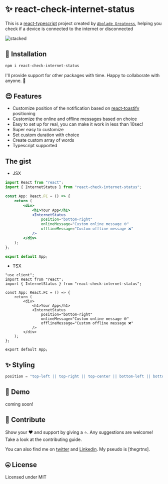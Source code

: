 # ✨ react-check-internet-status

This is a [react-typescript](https://www.typescriptlang.org/) project created by [`Abolade Greatness`](https://github.com/thegrtnx), helping you check if a device is connected to the internet or disconnected

![stacked](https://raw.githubusercontent.com/thegrtnx/react-check-internet-status/master/vid/kora.gif)

## 🔧 Installation

```bash
npm i react-check-internet-status

```

I'll provide support for other packages with time. Happy to collaborate with anyone. 🤝

## 😍 Features

- Customize position of the notification based on [react-toastify](https://fkhadra.github.io/react-toastify/introduction) positioning
- Customize the online and offline messages based on choice
- Easy to set up for real, you can make it work in less than 10sec!
- Super easy to customize
- Set custom duration with choice
- Create custom array of words
- Typescript supported

## The gist

- JSX

```jsx
import React from "react";
import { InternetStatus } from "react-check-internet-status";

const App: React.FC = () => {
	return (
		<div>
			<h1>Your App</h1>
			<InternetStatus
				position="bottom-right"
				onlineMessage="Custom online message 🌐"
				offlineMessage="Custom offline message ❌"
			/>
		</div>
	);
};

export default App;
```

- TSX

```tsx
"use client";
import React from "react";
import { InternetStatus } from "react-check-internet-status";

const App: React.FC = () => {
	return (
		<div>
			<h1>Your App</h1>
			<InternetStatus
				position="bottom-right"
				onlineMessage="Custom online message 🌐"
				offlineMessage="Custom offline message ❌"
			/>
		</div>
	);
};

export default App;
```

## ✨ Styling

```js
position = "top-left || top-right || top-center || bottom-left || bottom-right || bottom-center";
```

## 🚀 Demo

coming soon!

## 🤝 Contribute

Show your ❤️ and support by giving a ⭐. Any suggestions are welcome! Take a look at the contributing guide.

You can also find me on [twitter](https://twitter.com/thegrtnx) and [Linkedin](https://www.linkedin.com/in/thegrtnx). My pseudo is [thegrtnx].

## 🤐 License

Licensed under MIT
